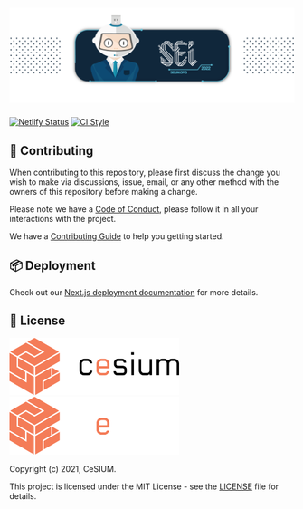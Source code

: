 [contributing]: CONTRIBUTING.md
[code_of_conduct]: CODE_OF_CONDUCT.md
[license]: LICENSE.txt
[ci-style-status]: https://github.com/cesium/seium.org/actions/workflows/style.yml/badge.svg
[ci-style-workflow]: https://github.com/cesium/seium.org/actions/workflows/style.yml
[netlify-deploys]: https://app.netlify.com/sites/seium/deploys
[netlify-status]: https://api.netlify.com/api/v1/badges/ed584f7f-e3cd-47a3-b00e-c07faa722ce1/deploy-status

# ![SEI Banner](.github/brand/sei-banner.png)

[![Netlify Status][netlify-status]][netlify-deploys]
[![CI Style][ci-style-status]][ci-style-workflow]

## 🤝 Contributing

When contributing to this repository, please first discuss the change you wish
to make via discussions, issue, email, or any other method with the owners of
this repository before making a change.

Please note we have a [Code of Conduct](CODE_OF_CONDUCT.md), please follow it
in all your interactions with the project.

We have a [Contributing Guide][contributing] to help you getting started.

## 📦 Deployment

Check out our [Next.js deployment
documentation](https://nextjs.org/docs/deployment) for more details.

## 📝 License

<img src=".github/brand/cesium-DARK.svg#gh-light-mode-only" width="300">
<img src=".github/brand/cesium-LIGHT.svg#gh-dark-mode-only" width="300">

Copyright (c) 2021, CeSIUM.

This project is licensed under the MIT License - see the [LICENSE][license]
file for details.
